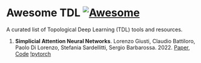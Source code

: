 # Awesome TDL  [![Awesome](https://awesome.re/badge.svg)](https://github.com/sindresorhus/awesome)

A curated list of Topological Deep Learning (TDL) tools and resources. 

1. **Simplicial Attention Neural Networks**. Lorenzo Giusti, Claudio Battiloro, Paolo Di Lorenzo, Stefania Sardellitti, Sergio Barbarossa. 2022. [Paper](https://arxiv.org/abs/2203.07485), [Code](https://github.com/lrnzgiusti/simplicial-attention-networks) [!pytorch](https://production-assets.paperswithcode.com/perf/images/frameworks/pytorch-2fbf2cb9.png)
